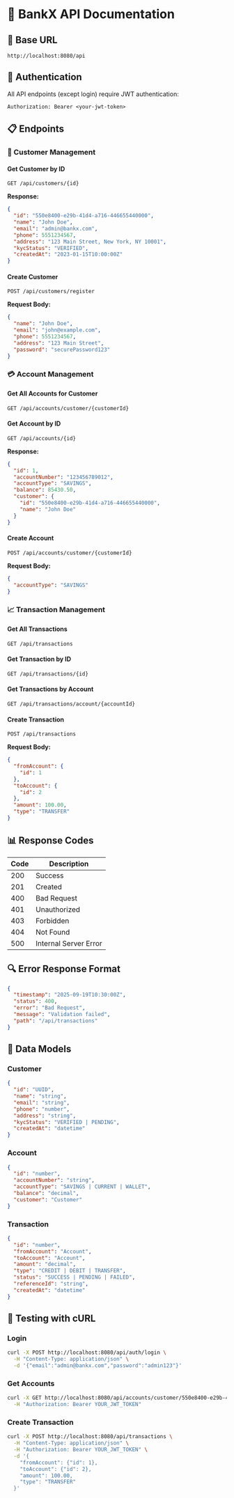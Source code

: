 # 🔌 BankX API Documentation

## 🚀 Base URL
```
http://localhost:8080/api
```

## 🔐 Authentication
All API endpoints (except login) require JWT authentication:
```
Authorization: Bearer <your-jwt-token>
```

## 📋 Endpoints

### 👤 Customer Management

#### Get Customer by ID
```http
GET /api/customers/{id}
```
**Response:**
```json
{
  "id": "550e8400-e29b-41d4-a716-446655440000",
  "name": "John Doe",
  "email": "admin@bankx.com",
  "phone": 5551234567,
  "address": "123 Main Street, New York, NY 10001",
  "kycStatus": "VERIFIED",
  "createdAt": "2023-01-15T10:00:00Z"
}
```

#### Create Customer
```http
POST /api/customers/register
```
**Request Body:**
```json
{
  "name": "John Doe",
  "email": "john@example.com",
  "phone": 5551234567,
  "address": "123 Main Street",
  "password": "securePassword123"
}
```

### 💳 Account Management

#### Get All Accounts for Customer
```http
GET /api/accounts/customer/{customerId}
```

#### Get Account by ID
```http
GET /api/accounts/{id}
```
**Response:**
```json
{
  "id": 1,
  "accountNumber": "123456789012",
  "accountType": "SAVINGS",
  "balance": 85430.50,
  "customer": {
    "id": "550e8400-e29b-41d4-a716-446655440000",
    "name": "John Doe"
  }
}
```

#### Create Account
```http
POST /api/accounts/customer/{customerId}
```
**Request Body:**
```json
{
  "accountType": "SAVINGS"
}
```

### 📈 Transaction Management

#### Get All Transactions
```http
GET /api/transactions
```

#### Get Transaction by ID
```http
GET /api/transactions/{id}
```

#### Get Transactions by Account
```http
GET /api/transactions/account/{accountId}
```

#### Create Transaction
```http
POST /api/transactions
```
**Request Body:**
```json
{
  "fromAccount": {
    "id": 1
  },
  "toAccount": {
    "id": 2
  },
  "amount": 100.00,
  "type": "TRANSFER"
}
```

## 📊 Response Codes

| Code | Description |
|------|-------------|
| 200  | Success |
| 201  | Created |
| 400  | Bad Request |
| 401  | Unauthorized |
| 403  | Forbidden |
| 404  | Not Found |
| 500  | Internal Server Error |

## 🔍 Error Response Format
```json
{
  "timestamp": "2025-09-19T10:30:00Z",
  "status": 400,
  "error": "Bad Request",
  "message": "Validation failed",
  "path": "/api/transactions"
}
```

## 📝 Data Models

### Customer
```json
{
  "id": "UUID",
  "name": "string",
  "email": "string",
  "phone": "number",
  "address": "string",
  "kycStatus": "VERIFIED | PENDING",
  "createdAt": "datetime"
}
```

### Account
```json
{
  "id": "number",
  "accountNumber": "string",
  "accountType": "SAVINGS | CURRENT | WALLET",
  "balance": "decimal",
  "customer": "Customer"
}
```

### Transaction
```json
{
  "id": "number",
  "fromAccount": "Account",
  "toAccount": "Account",
  "amount": "decimal",
  "type": "CREDIT | DEBIT | TRANSFER",
  "status": "SUCCESS | PENDING | FAILED",
  "referenceId": "string",
  "createdAt": "datetime"
}
```

## 🧪 Testing with cURL

### Login
```bash
curl -X POST http://localhost:8080/api/auth/login \
  -H "Content-Type: application/json" \
  -d '{"email":"admin@bankx.com","password":"admin123"}'
```

### Get Accounts
```bash
curl -X GET http://localhost:8080/api/accounts/customer/550e8400-e29b-41d4-a716-446655440000 \
  -H "Authorization: Bearer YOUR_JWT_TOKEN"
```

### Create Transaction
```bash
curl -X POST http://localhost:8080/api/transactions \
  -H "Content-Type: application/json" \
  -H "Authorization: Bearer YOUR_JWT_TOKEN" \
  -d '{
    "fromAccount": {"id": 1},
    "toAccount": {"id": 2},
    "amount": 100.00,
    "type": "TRANSFER"
  }'
```